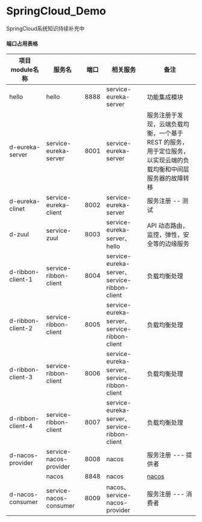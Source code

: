 # SpringCloud_Demo
SpringCloud系统知识持续补充中

#### 端口占用表格
<!--
端口分布说明
-->
|项目module名称       |        服务名             | 端口      |        相关服务         |        备注         |       
|--------------------|--------------------------|-----------|--------------------|--------------------|
|  hello             |   hello                  |  8888     |service-eureka-server |功能集成模块  |
|  d-eureka-server   |   service-eureka-server  |  8001     |service-eureka-server |服务注册于发现，云端负载均衡，一个基于 REST 的服务，用于定位服务，以实现云端的负载均衡和中间层服务器的故障转移  |
|  d-eureka-clinet   |   service-eureka-client  |  8002     |service-eureka-server |服务注册 -- 测试  |
|  d-zuul            |   service-zuul           |  8003     |service-eureka-server、hello |API 动态路由，监控，弹性，安全等的边缘服务|
|  d-ribbon-client-1 |   service-ribbon-client  |  8004     |service-eureka-server、service-ribbon-client |负载均衡处理|
|  d-ribbon-client-2 |   service-ribbon-client  |  8005     |service-eureka-server、service-ribbon-client |负载均衡处理|
|  d-ribbon-client-3 |   service-ribbon-client  |  8006     |service-eureka-server、service-ribbon-client |负载均衡处理|
|  d-ribbon-client-4 |   service-ribbon-client  |  8007     |service-eureka-server、service-ribbon-client |负载均衡处理|
|  d-nacos-provider  |   service-nacos-provider |  8008     |nacos               |服务注册 --- 提供者|
|                    |   nacos                  |  8848     |nacos               | [nacos](https://github.com/alibaba/nacos/releases)|
|  d-nacos-consumer  |   service-nacos-consumer |  8009     |nacos、service-nacos-provider       |服务注册 --- 消费者|
